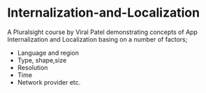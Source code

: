 # Internalization-and-Localization
A Pluralsight course by Viral Patel demonstrating concepts of App Internalization and Localization basing on a number of factors;
- Language and region
- Type, shape,size
- Resolution
- Time
- Network provider etc. 
